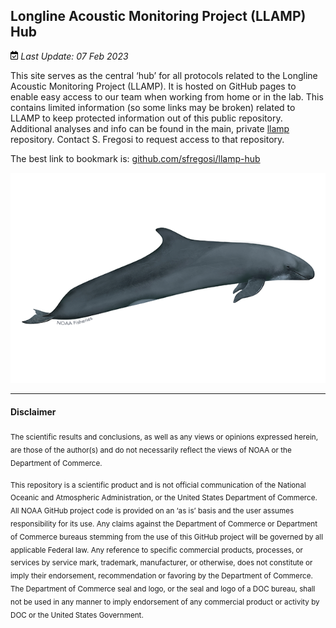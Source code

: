 
<!-- README.md is generated from README.Rmd. Please edit that file -->

## Longline Acoustic Monitoring Project (LLAMP) Hub

<img
src="README_files/figure-gfm/fa-icon-ef3463a0984ba0e303f1b25b6e50a309.svg"
style="width:0.88em;height:1em" /> *Last Update: 07 Feb 2023*

This site serves as the central ‘hub’ for all protocols related to the
Longline Acoustic Monitoring Project (LLAMP). It is hosted on GitHub
pages to enable easy access to our team when working from home or in the
lab. This contains limited information (so some links may be broken)
related to LLAMP to keep protected information out of this public
repository. Additional analyses and info can be found in the main,
private [llamp](https://github.com/sfregosi/llamp-hub) repository.
Contact S. Fregosi to request access to that repository.

The best link to bookmark is:
[github.com/sfregosi/llamp-hub](https://github.com/sfregosi/llamp-hub)

![FKW!](docs/images/640x427-false-killer-whale.png)

------------------------------------------------------------------------

#### Disclaimer

<sub>The scientific results and conclusions, as well as any views or
opinions expressed herein, are those of the author(s) and do not
necessarily reflect the views of NOAA or the Department of
Commerce.</sub>

<sub> This repository is a scientific product and is not official
communication of the National Oceanic and Atmospheric Administration, or
the United States Department of Commerce. All NOAA GitHub project code
is provided on an ‘as is’ basis and the user assumes responsibility for
its use. Any claims against the Department of Commerce or Department of
Commerce bureaus stemming from the use of this GitHub project will be
governed by all applicable Federal law. Any reference to specific
commercial products, processes, or services by service mark, trademark,
manufacturer, or otherwise, does not constitute or imply their
endorsement, recommendation or favoring by the Department of Commerce.
The Department of Commerce seal and logo, or the seal and logo of a DOC
bureau, shall not be used in any manner to imply endorsement of any
commercial product or activity by DOC or the United States Government.
</sub>
